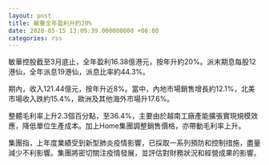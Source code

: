 ```yaml
---
layout: post
title: 敏華全年盈利升約20%
date: 2020-05-15 13:09:39.000000000 +08:00
categories: rss
---
```


敏華控股截至3月底止，全年盈利16.38億港元，按年升約20%。派末期息每股12港仙，全年派息19港仙，派息比率約44.3%。

期內，收入121.44億元，按年升近8%。當中，內地市場銷售增長約12.1%，北美市場收入跌約15.4%，歐洲及其他海外市場升17.6%。

整體毛利率上升2.3個百分點，至36.4%，主要由於越南工廠產能擴張實現規模效應，降低單位生產成本。加上Home集團調整銷售價格，亦帶動毛利率上升。

集團指，上年度業績受到新型肺炎疫情影響，已採取一系列預防和控制措施，盡量減少不利影響。集團將密切關注疫情發展，並評估對財務狀況和經營成果的影響。
